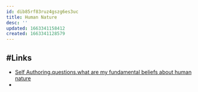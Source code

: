 ```yaml
---
id: dib85rf83ruz4gszg6es3uc
title: Human Nature
desc: ''
updated: 1663341158412
created: 1663341128579
---
```


## #Links

* [Self Authoring.questions.what are my fundamental beliefs about human nature](../../../../MyDendronExistence/Self%20Authoring/questions/what%20are%20my%20fundamental%20beliefs%20about%20human%20nature.md)
* [](What%20are%20your%20fundamental%20beliefs%20about%20human%20nature?%7CQuestions.list.what.are%20your%20fundamental%20beliefs%20about%20human%20nature#what-are-your-fundamental-beliefs-about-human-nature)
